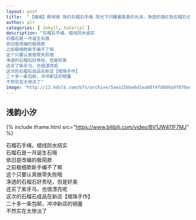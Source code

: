 ```yaml
---
layout: post
title:  "【编绳】醉倾城 简约石榴石手绳 阳光下闪耀着美美的光泽，净透的酒红色石榴石也是一月的诞生石哦~"
author: plr
categories: [ Jekyll, tutorial ]
description: "石榴石手绳，蜡线防水结实
石榴石是一月诞生石哦
依旧是改编的极简款
之前极细款新手编不了嘛
这个只要认真做零失败哦
净透的石榴石好贵哒，但是好美
还买了紫牙乌，也很漂亮呢
这次的石榴石成品在新店【绾珠手作】
二十多一条包邮，冲冲新店的销量
不然实在太惨淡了"
image: "http://i2.hdslb.com/bfs/archive/5aea15bbe6d1ea80f4fd889a9f070ad0a1481323.jpg"
---
```

## 浅韵小汐

{% include iframe.html src="https://www.bilibili.com/video/BV1JW411F7MJ" %}

石榴石手绳，蜡线防水结实<br>石榴石是一月诞生石哦<br>依旧是改编的极简款<br>之前极细款新手编不了嘛<br>这个只要认真做零失败哦<br>净透的石榴石好贵哒，但是好美<br>还买了紫牙乌，也很漂亮呢<br>这次的石榴石成品在新店【绾珠手作】<br>二十多一条包邮，冲冲新店的销量<br>不然实在太惨淡了

